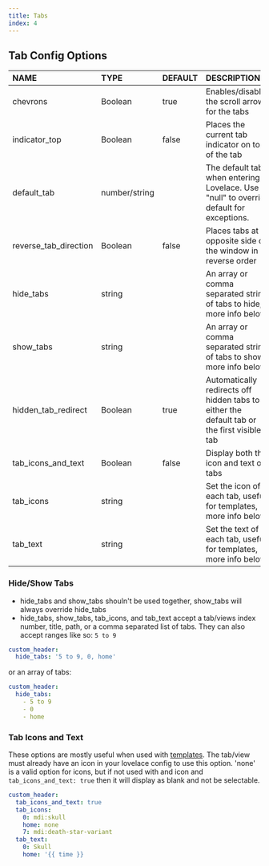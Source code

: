 ```yaml
---
title: Tabs
index: 4
---
```


## Tab Config Options

| NAME                  | TYPE          | DEFAULT | DESCRIPTION                                                                                |
| :-------------------- | :------------ | :------ | :----------------------------------------------------------------------------------------- |
| chevrons              | Boolean       | true    | Enables/disables the scroll arrows for the tabs                                            |
| indicator_top         | Boolean       | false   | Places the current tab indicator on top of the tab                                         |
| default_tab           | number/string |         | The default tab when entering Lovelace. Use "null" to override default for exceptions.     |
| reverse_tab_direction | Boolean       | false   | Places tabs at opposite side of the window in reverse order                                |
| hide_tabs             | string        |         | An array or comma separated string of tabs to hide, more info below                        |
| show_tabs             | string        |         | An array or comma separated string of tabs to show, more info below                        |
| hidden_tab_redirect   | Boolean       | true    | Automatically redirects off hidden tabs to either the default tab or the first visible tab |
| tab_icons_and_text    | Boolean       | false   | Display both the icon and text on tabs                                                     |
| tab_icons             | string        |         | Set the icon of each tab, useful for templates, more info below                            |
| tab_text              | string        |         | Set the text of each tab, useful for templates, more info below                            |

### Hide/Show Tabs

- hide_tabs and show_tabs shouln't be used together, show_tabs will always override hide_tabs
- hide_tabs, show_tabs, tab_icons, and tab_text accept a tab/views index number, title, path, or a comma separated list of tabs. They can also accept ranges like so: `5 to 9`

```yaml
custom_header:
  hide_tabs: '5 to 9, 0, home'
```

or an array of tabs:

```yaml
custom_header:
  hide_tabs:
    - 5 to 9
    - 0
    - home
```

### Tab Icons and Text

These options are mostly useful when used with [templates](#templates). The tab/view must already have an icon in your lovelace config to use this option. 'none' is a valid option for icons, but if not used with and icon and `tab_icons_and_text: true` then it will display as blank and not be selectable.

```yaml
custom_header:
  tab_icons_and_text: true
  tab_icons:
    0: mdi:skull
    home: none
    7: mdi:death-star-variant
  tab_text:
    0: Skull
    home: '{{ time }}
```

